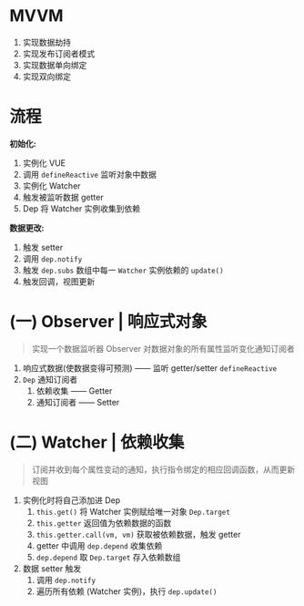 # MVVM
1. 实现数据劫持
2. 实现发布订阅者模式
3. 实现数据单向绑定
4. 实现双向绑定

# 流程
**初始化:**
1. 实例化 VUE
2. 调用 `defineReactive` 监听对象中数据
3. 实例化 Watcher
4. 触发被监听数据 getter
5. Dep 将 Watcher 实例收集到依赖

**数据更改:**
1. 触发 setter
2. 调用 `dep.notify`
3. 触发 `dep.subs` 数组中每一 `Watcher` 实例依赖的 `update()`
4. 触发回调，视图更新

# (一) Observer | 响应式对象
> 实现一个数据监听器 Observer 对数据对象的所有属性监听变化通知订阅者
1. 响应式数据(使数据变得可预测) —— 监听 getter/setter `defineReactive`
2. `Dep` 通知订阅者
   1. 依赖收集 —— Getter
   2. 通知订阅者 —— Setter

# (二) Watcher | 依赖收集
> 订阅并收到每个属性变动的通知，执行指令绑定的相应回调函数，从而更新视图
1. 实例化时将自己添加进 Dep
   1. `this.get()` 将 Watcher 实例赋给唯一对象 `Dep.target`
   2. `this.getter` 返回值为依赖数据的函数
   3. `this.getter.call(vm, vm)` 获取被依赖数据，触发 getter
   4. getter 中调用 `dep.depend` 收集依赖
   5. `dep.depend` 取 `Dep.target` 存入依赖数组
2. 数据 setter 触发
   1. 调用 `dep.notify`
   2. 遍历所有依赖 (Watcher 实例)，执行 `dep.update()`